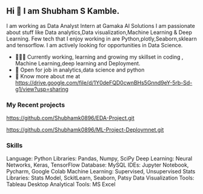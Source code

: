 ## Hi 👋 I am Shubham S Kamble. 
I am working as  Data Analyst Intern at Gamaka AI Solutions
 I am passionate about stuff like Data analytics,Data visualization,Machine Learning & Deep Learning. 
Few tech that I enjoy working in are Python,plotly,Seaborn,sklearn and tensorflow. I am actively looking for opportunities in Data Science.

- 👨🏽‍💻 Currently working, learning and growing my skillset in coding , Machine Learning,deep learning and Deployment.
- 🤝 Open for job in  analytics,data science and python
- 👨 Know more about me at https://drive.google.com/file/d/1Y0deFQD0cwnBHs5Gnnd9eY-5rb-Sd-g1/view?usp=sharing 

### My Recent projects 
https://github.com/Shubhamk0896/EDA-Project.git

https://github.com/Shubhamk0896/ML-Project-Deploymnet.git

### Skills
Language: Python
Libraries: Pandas, Numpy, SciPy
Deep Learning: Neural Networks, Keras,
TensorFlow
Database: MySQL
IDEs: Jupyter Notebook, Pycharm, Google Colab
Machine Learning: Supervised, Unsupervised
Stats Libraries: Stats Model, SckitLearn,
Seaborn, Patsy
Data Visualization Tools: Tableau Desktop
Analytical Tools: MS Excel
